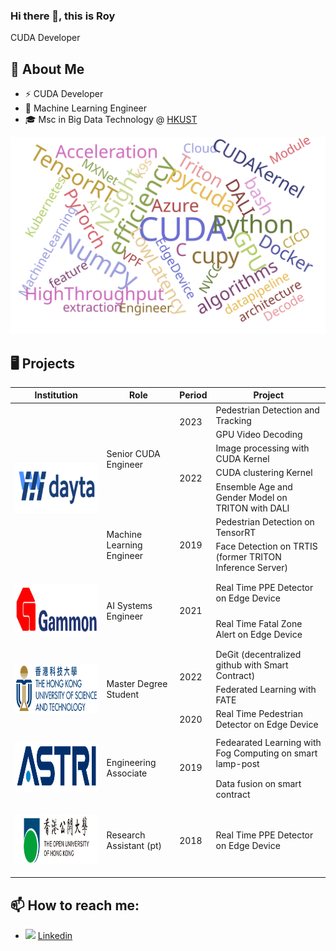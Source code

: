 ### Hi there 👋, this is Roy

CUDA Developer 

## 🔭 About Me
- ⚡ CUDA Developer
- 🧪 Machine Learning Engineer
- 🎓 Msc in Big Data Technology @ [HKUST](https://seng.hkust.edu.hk/academics/taught-postgraduate/msc-bdt)

![Alt text](./img/wordcloud.svg)

## 🖥️ Projects
<!-- 
## 💼 Work Experience
| Company                                                                  | Role                      | Period      |
|:------------------------------------------------------------------------:| :-----------------------: |:-----------:|
| [![](./img/dayta.png)](https://www.dayta.ai/)                            | Senior CUDA Engineer      | 2022 - 2023 |
| [![](./img/gammon.png)](https://www.gammonconstruction.com/en/index.php) | AI Systems Engineer       | 2020 - 2021 |
| [![](./img/dayta.png)](https://www.dayta.ai/)                            | Machine Learning Engineer | 2019 - 2020 |
| [![](./img/astri.png)](https://www.astri.org/)                           | Engineering Associate     | 2018 - 2019 |
| [![](./img/ouhk.png)]()                                                  | Research Assistant        | 2018 - 2019 | 
-->


<!-- <details><summary> Projects </summary> -->
<!-- 
|                                 | Project                                                                         |
| :------------------------------:| :------------------------------------------------------------------------------:|
| ![](./img/dayta.png)            | Pedestrian Detection and Tracking (2023)                                        |
| ![](./img/dayta.png)            | GPU Video Decoding (2023)                                                       |
| ![](./img/dayta.png)            | Image processing with CUDA Kernel (2022)                                        |
| ![](./img/dayta.png)            | CUDA clustering Kernel (2022)                                                   |
| ![](./img/dayta.png)            | Ensemble Age and Gender Model on TRITON with DALI (2022)                        |

| ![](./img/dayta.png)            | Pedestrian Detection on TensorRT (2019)                                         |
| ![](./img/dayta.png)            | Face Detection on TRTIS (now renamed as TRITON Inference Server) (2019)         |

| ![](./img/gammon.png)           | PPE detection on Edge Device (2021)                                             |
| ![](./img/gammon.png)           | Fatal Zone Alert on Edge Device (2021)                                          |
| ![](./img/gammon.png)           | Real Time PPE Detector on Edge Device (2021)                                    |

| ![](./img/hkust.png)            | DeGit (decentralized github with Smart Contract) (2022)                         |
| ![](./img/hkust.png)            | Federated Learning with FATE (2022)                                             |
| ![](./img/hkust.png)            | Real Time Pedestrian Detector on Edge Device (2020)                             |

| ![](./img/astri.png)            | Fedearated Learning with Fog Computing on smart lamp-post (2019)                |
| ![](./img/astri.png)            | Data fusion on smart contract (2019)                                            |

| ![](./img/ouhk.png)             | EGG Signal Analysis (2018)                                                      |
 -->


<table>
    <thead>
        <tr>
            <th>Institution</th>
            <th>Role</th>
            <th>Period</th>
            <th>Project</th>
        </tr>
    </thead>
    <tbody>
            <tr> <!--  new session  -->
                <td rowspan=7 ALIGN=CENTER>
                <p><a href="https://www.dayta.ai/"><img src="./img/dayta.png" style="height:80px;"></a></p>
                </td>
                <td rowspan=5 >Senior CUDA Engineer</td>
                <td rowspan=2>2023</td>
                <td >Pedestrian Detection and Tracking</td>
            </tr>
            <tr><td>GPU Video Decoding</td></tr>
                <td rowspan=3>2022</td>
                <td>Image processing with CUDA Kernel</td>
            <tr><td>CUDA clustering Kernel</td></tr>
            <tr><td>Ensemble Age and Gender Model on TRITON with DALI</td></tr> 
            <tr>
                <td rowspan=2>Machine Learning Engineer</td>
                <td rowspan=2>2019</td>
                <td >Pedestrian Detection on TensorRT</td>
            </tr>
            <tr><td>Face Detection on TRTIS (former TRITON Inference Server)</td></tr>
            <tr> <!--  new session  -->
                <td rowspan=2 ALIGN=CENTER>
                <p><a href="https://www.gammonconstruction.com/en/index.php/"><img src="./img/gammon.png" style="height:80px;"></a></p>
                </td>
                <td rowspan=2>AI Systems Engineer</td>
                <td rowspan=2>2021</td>
                <td >Real Time PPE Detector on Edge Device</td>
            </tr>
            <tr><td>Real Time Fatal Zone Alert on Edge Device</td></tr>
            <tr> <!--  new session  -->
                <td rowspan=3 ALIGN=CENTER>
                <p><a href="https://seng.hkust.edu.hk/academics/taught-postgraduate/msc-bdt/"><img src="./img/hkust.png" style="height:80px;"></a></p>
                </td>
                <td rowspan=3>Master Degree Student</td>
                <td rowspan=2>2022</td>
                <td >DeGit (decentralized github with Smart Contract)</td>
            </tr>
            <tr><td>Federated Learning with FATE</td></tr>
                <td rowspan=1>2020</td>
                <td>Real Time Pedestrian Detector on Edge Device</td>
            <tr> <!--  new session  -->
                <td rowspan=2 ALIGN=CENTER>
                <p><a href="https://www.astri.org/"><img src="./img/astri.png" style="height:80px;"></a></p>
                </td>
                <td rowspan=2>Engineering Associate</td>
                <td rowspan=2>2019</td>
                <td >Fedearated Learning with Fog Computing on smart lamp-post</td>
            </tr>
            <tr><td>Data fusion on smart contract</td></tr>
            <tr> <!--  new session  -->
                <td rowspan=1 ALIGN=CENTER>
                <p><a href="https://www.gammonconstruction.com/en/index.php/"><img src="./img/ouhk.png" style="height:80px;"></a></p>
                </td>
                <td rowspan=1>Research Assistant (pt)</td>
                <td rowspan=1>2018</td>
                <td >Real Time PPE Detector on Edge Device</td>
            </tr>
    </tbody>
</table>


## 📫 How to reach me:
- ![](./img/linkedin_icon.png) [Linkedin](linkedin.com/in/fwyroy)